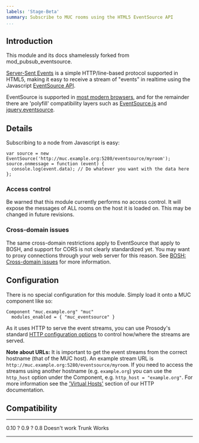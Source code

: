 ```yaml
---
labels: 'Stage-Beta'
summary: Subscribe to MUC rooms using the HTML5 EventSource API
...
```


Introduction
------------

This module and its docs shamelessly forked from mod_pubsub_eventsource.

[Server-Sent Events](https://en.wikipedia.org/wiki/Server-sent_events)
is a simple HTTP/line-based protocol supported in HTML5, making it easy
to receive a stream of "events" in realtime using the Javascript
[EventSource
API](https://developer.mozilla.org/en-US/docs/Web/API/EventSource).

EventSource is supported in [most modern
browsers](http://caniuse.com/#feat=eventsource), and for the remainder
there are 'polyfill' compatibility layers such as
[EventSource.js](https://github.com/remy/polyfills/blob/master/EventSource.js)
and [jquery.eventsource](https://github.com/rwldrn/jquery.eventsource).

Details
-------

Subscribing to a node from Javascript is easy:

    var source = new EventSource('http://muc.example.org:5280/eventsource/myroom');
    source.onmessage = function (event) {
      console.log(event.data); // Do whatever you want with the data here
    };

### Access control

Be warned that this module currently performs no access control. It will expose
the messages of ALL rooms on the host it is loaded on. This may be changed in
future revisions.

### Cross-domain issues

The same cross-domain restrictions apply to EventSource that apply to
BOSH, and support for CORS is not clearly standardized yet. You may want
to proxy connections through your web server for this reason. See [BOSH:
Cross-domain
issues](https://prosody.im/doc/setting_up_bosh#proxying_requests) for
more information.

Configuration
-------------

There is no special configuration for this module. Simply load it onto a
MUC component like so:

    Component "muc.example.org" "muc"
      modules_enabled = { "muc_eventsource" }

As it uses HTTP to serve the event streams, you can use Prosody's
standard [HTTP configuration options](https://prosody.im/doc/http) to
control how/where the streams are served.

**Note about URLs:** It is important to get the event streams from the
correct hostname (that of the MUC host). An example stream URL is
`http://muc.example.org:5280/eventsource/myroom`. If you need to
access the streams using another hostname (e.g. `example.org`) you can
use the `http_host` option under the Component, e.g.
`http_host = "example.org"`. For more information see the ['Virtual
Hosts'](https://prosody.im/doc/http#virtual_hosts) section of our HTTP
documentation.

Compatibility
-------------

  ------- --------------
  0.10    ?
  0.9     ?
  0.8     Doesn't work
  Trunk   Works
  ------- --------------
